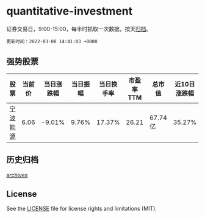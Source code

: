 # quantitative-investment

证券交易日，9:00-15:00，每半时抓取一次数据，按天[归档](archives)。

`更新时间：2022-03-08 14:41:03 +0800`

## 强势股票

|股票|当前价|当日涨跌幅|当日振幅|当日换手率|市盈率TTM|总市值|近10日涨跌幅|
|----|----|----|----|----|----|----|----|
|[宁波能源](https://xueqiu.com/S/SH600982)|6.06|-9.01%|9.76%|17.37%|26.21|67.74亿|35.27%|

## 历史归档

[archives](archives)

## License

See the [LICENSE](LICENSE) file for license rights and limitations (MIT).